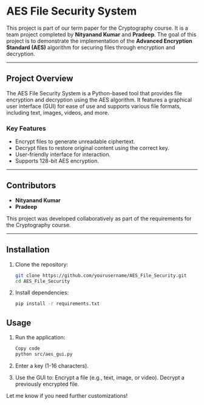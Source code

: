 # AES File Security System

This project is part of our term paper for the Cryptography course. It is a team project completed by **Nityanand Kumar** and **Pradeep**. The goal of this project is to demonstrate the implementation of the **Advanced Encryption Standard (AES)** algorithm for securing files through encryption and decryption.

---

## Project Overview

The AES File Security System is a Python-based tool that provides file encryption and decryption using the AES algorithm. It features a graphical user interface (GUI) for ease of use and supports various file formats, including text, images, videos, and more.

### Key Features

- Encrypt files to generate unreadable ciphertext.
- Decrypt files to restore original content using the correct key.
- User-friendly interface for interaction.
- Supports 128-bit AES encryption.

---

## Contributors

- **Nityanand Kumar**
- **Pradeep**

This project was developed collaboratively as part of the requirements for the Cryptography course.

---

## Installation

1. Clone the repository:

   ```bash
   git clone https://github.com/yourusername/AES_File_Security.git
   cd AES_File_Security

   ```

2. Install dependencies:
   ```bash
   pip install -r requirements.txt
   ```

## Usage

1. Run the application:

   ```bash
   Copy code
   python src/aes_gui.py

   ```

2. Enter a key (1-16 characters).
3. Use the GUI to:
   Encrypt a file (e.g., text, image, or video).
   Decrypt a previously encrypted file.

Let me know if you need further customizations!
